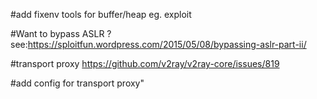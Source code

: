 #add fixenv tools for buffer/heap eg. exploit

#Want to bypass ASLR ?
see:https://sploitfun.wordpress.com/2015/05/08/bypassing-aslr-part-ii/

#transport proxy
https://github.com/v2ray/v2ray-core/issues/819


#add config for transport proxy"
